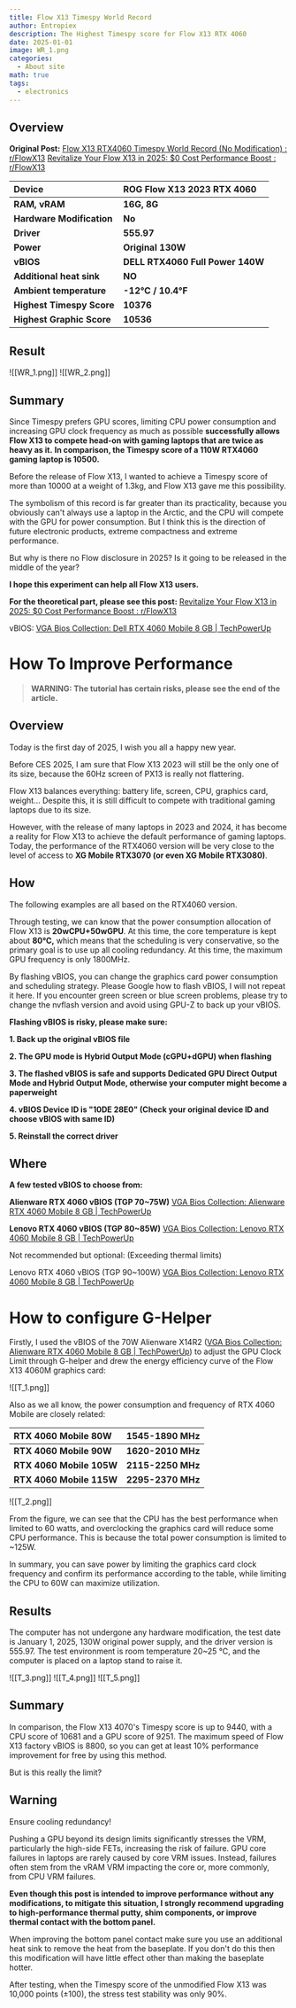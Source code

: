 ```yaml
---
title: Flow X13 Timespy World Record
author: Entropiex
description: The Highest Timespy score for Flow X13 RTX 4060
date: 2025-01-01
image: WR_1.png
categories:
  - About site
math: true
tags:
  - electronics
---
```

## Overview

**Original Post:**
	[Flow X13 RTX4060 Timespy World Record (No Modification) : r/FlowX13](https://www.reddit.com/r/FlowX13/comments/1hret5p/flow_x13_rtx4060_timespy_world_record_no/)
	[Revitalize Your Flow X13 in 2025: $0 Cost Performance Boost : r/FlowX13](https://www.reddit.com/r/FlowX13/comments/1hrdlmd/revitalize_your_flow_x13_in_2025_0_cost/)

|Device|ROG Flow X13 2023 RTX 4060|
|:-|:-|
|**RAM, vRAM**|**16G, 8G**|
|**Hardware Modification**|**No**|
|**Driver**|**555.97**|
|**Power**|**Original 130W**|
|**vBIOS**|**DELL RTX4060 Full Power 140W**|
|**Additional heat sink**|**NO**|
|**Ambient temperature**|**-12℃ / 10.4℉**|
|**Highest Timespy Score**|**10376**|
|**Highest Graphic Score**|**10536**|

## Result

![[WR_1.png]]
![[WR_2.png]]
## Summary

Since Timespy prefers GPU scores, limiting CPU power consumption and increasing GPU clock frequency as much as possible **successfully allows Flow X13 to compete head-on with gaming laptops that are twice as heavy as it.** **In comparison, the Timespy score of a 110W RTX4060 gaming laptop is 10500.**

Before the release of Flow X13, I wanted to achieve a Timespy score of more than 10000 at a weight of 1.3kg, and Flow X13 gave me this possibility.

The symbolism of this record is far greater than its practicality, because you obviously can't always use a laptop in the Arctic, and the CPU will compete with the GPU for power consumption. But I think this is the direction of future electronic products, extreme compactness and extreme performance.

But why is there no Flow disclosure in 2025? Is it going to be released in the middle of the year?

**I hope this experiment can help all Flow X13 users.**

**For the theoretical part, please see this post:** [Revitalize Your Flow X13 in 2025: $0 Cost Performance Boost : r/FlowX13](https://www.reddit.com/r/FlowX13/comments/1hrdlmd/revitalize_your_flow_x13_in_2025_0_cost/)

vBIOS: [VGA Bios Collection: Dell RTX 4060 Mobile 8 GB | TechPowerUp](https://www.techpowerup.com/vgabios/258363/258363)

# How To Improve Performance

>**WARNING: The tutorial has certain risks, please see the end of the article.**
## Overview

Today is the first day of 2025, I wish you all a happy new year.

Before CES 2025, I am sure that Flow X13 2023 will still be the only one of its size, because the 60Hz screen of PX13 is really not flattering.

Flow X13 balances everything: battery life, screen, CPU, graphics card, weight... Despite this, it is still difficult to compete with traditional gaming laptops due to its size.

However, with the release of many laptops in 2023 and 2024, it has become a reality for Flow X13 to achieve the default performance of gaming laptops. Today, the performance of the RTX4060 version will be very close to the level of access to **XG Mobile RTX3070  (or even XG Mobile RTX3080)**.

## How

The following examples are all based on the RTX4060 version.

Through testing, we can know that the power consumption allocation of Flow X13 is **20wCPU+50wGPU**. At this time, the core temperature is kept about **80℃,** which means that the scheduling is very conservative, so the primary goal is to use up all cooling redundancy. At this time, the maximum GPU frequency is only 1800MHz.

By flashing vBIOS, you can change the graphics card power consumption and scheduling strategy. Please Google how to flash vBIOS, I will not repeat it here. If you encounter green screen or blue screen problems, please try to change the nvflash version and avoid using GPU-Z to back up your vBIOS.

**Flashing vBIOS is risky, please make sure:**

**1. Back up the original vBIOS file**

**2. The GPU mode is Hybrid Output Mode (cGPU+dGPU) when flashing**

**3. The flashed vBIOS is safe and supports Dedicated GPU Direct Output Mode and Hybrid Output Mode, otherwise your computer might become a paperweight**

**4. vBIOS Device ID is "10DE 28E0" (Check your original device ID and choose vBIOS with same ID)**

**5. Reinstall the correct driver**

## Where

**A few tested vBIOS to choose from:**

**Alienware RTX 4060 vBIOS (TGP 70\~75W)** [VGA Bios Collection: Alienware RTX 4060 Mobile 8 GB | TechPowerUp](https://www.techpowerup.com/vgabios/265890/265890)

**Lenovo RTX 4060 vBIOS (TGP 80\~85W)** [VGA Bios Collection: Lenovo RTX 4060 Mobile 8 GB | TechPowerUp](https://www.techpowerup.com/vgabios/260488/260488)

Not recommended but optional: (Exceeding thermal limits)

Lenovo RTX 4060 vBIOS (TGP 90\~100W) [VGA Bios Collection: Lenovo RTX 4060 Mobile 8 GB | TechPowerUp](https://www.techpowerup.com/vgabios/259213/259213)

# How to configure G-Helper

Firstly, I used the vBIOS of the 70W Alienware X14R2 ([VGA Bios Collection: Alienware RTX 4060 Mobile 8 GB | TechPowerUp](https://www.techpowerup.com/vgabios/265890/265890)) to adjust the GPU Clock Limit through G-helper and drew the energy efficiency curve of the Flow X13 4060M graphics card:

![[T_1.png]]

Also as we all know, the power consumption and frequency of RTX 4060 Mobile are closely related:

|RTX 4060 Mobile 80W|1545-1890 MHz|
|:-|:-|
|**RTX 4060 Mobile 90W**|**1620-2010 MHz**|
|**RTX 4060 Mobile 105W**|**2115-2250 MHz**|
|**RTX 4060 Mobile 115W**|**2295-2370 MHz**|

![[T_2.png]]

From the figure, we can see that the CPU has the best performance when limited to 60 watts, and overclocking the graphics card will reduce some CPU performance. This is because the total power consumption is limited to \~125W.

In summary, you can save power by limiting the graphics card clock frequency and confirm its performance according to the table, while limiting the CPU to 60W can maximize utilization.

## Results

The computer has not undergone any hardware modification, the test date is January 1, 2025, 130W original power supply, and the driver version is 555.97. The test environment is room temperature 20\~25 ℃, and the computer is placed on a laptop stand to raise it.

![[T_3.png]]
![[T_4.png]]
![[T_5.png]]
## Summary

In comparison, the Flow X13 4070's Timespy score is up to 9440, with a CPU score of 10681 and a GPU score of 9251. The maximum speed of Flow X13 factory vBIOS is 8800, so you can get at least 10% performance improvement for free by using this method.

But is this really the limit?

## Warning

Ensure cooling redundancy!

Pushing a GPU beyond its design limits significantly stresses the VRM, particularly the high-side FETs, increasing the risk of failure. GPU core failures in laptops are rarely caused by core VRM issues. Instead, failures often stem from the vRAM VRM impacting the core or, more commonly, from CPU VRM failures.

**Even though this post is intended to improve performance without any modifications, to mitigate this situation, I strongly recommend upgrading to high-performance thermal putty, shim components, or improve thermal contact with the bottom panel.**

When improving the bottom panel contact make sure you use an additional heat sink to remove the heat from the baseplate. If you don't do this then this modification will have little effect other than making the baseplate hotter.

After testing, when the Timespy score of the unmodified Flow X13 was 10,000 points (±100), the stress test stability was only 90%.